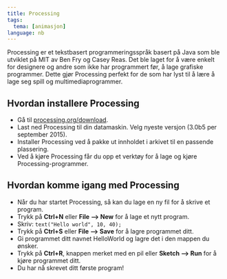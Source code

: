 ```yaml
---
title: Processing
tags:
  tema: [animasjon]
language: nb
---
```


Processing er et tekstbasert programmeringsspråk basert på Java som
ble utviklet på MIT av Ben Fry og Casey Reas. Det ble laget for å være
enkelt for designere og andre som ikke har programmert før, å lage
grafiske programmer. Dette gjør Processing perfekt for de som har lyst
til å lære å lage seg spill og multimediaprogrammer.

## Hvordan installere Processing

- Gå til [processing.org/download](https://processing.org/download).
- Last ned Processing til din datamaskin. Velg nyeste versjon (3.0b5
  per september 2015).
- Installer Processing ved å pakke ut innholdet i arkivet til en
  passende plassering.
- Ved å kjøre Processing får du opp et verktøy for å lage og kjøre
  Processing-programmer.

## Hvordan komme igang med Processing

- Når du har startet Processing, så kan du lage en ny fil for å skrive et program.
- Trykk på **Ctrl+N** eller **File --> New** for å lage et nytt program.
- Skriv: `text("Hello world", 10, 40);`
- Trykk på **Ctrl+S** eller **File --> Save** for å lagre programmet ditt.
- Gi programmet ditt navnet HelloWorld og lagre det i den mappen du ønsker.
- Trykk på **Ctrl+R**, knappen merket med en pil eller **Sketch --> Run**
  for å kjøre programmet ditt.
- Du har nå skrevet ditt første program!
